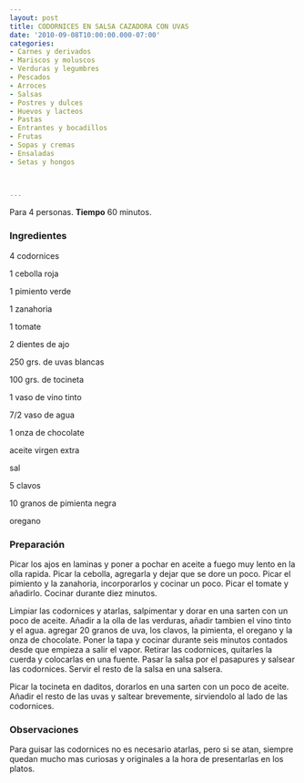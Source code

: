 ```yaml
---
layout: post
title: CODORNICES EN SALSA CAZADORA CON UVAS
date: '2010-09-08T10:00:00.000-07:00'
categories:
- Carnes y derivados
- Mariscos y moluscos
- Verduras y legumbres
- Pescados
- Arroces
- Salsas
- Postres y dulces
- Huevos y lacteos
- Pastas
- Entrantes y bocadillos
- Frutas
- Sopas y cremas
- Ensaladas
- Setas y hongos
 


---
```


Para 4 personas.
<b>Tiempo</b> 60 minutos.

<h3>Ingredientes</h3>

4 codornices

1 cebolla roja

1 pimiento verde

1 zanahoria

1 tomate

2 dientes de ajo

250 grs. de uvas blancas

100 grs. de tocineta

1 vaso de vino tinto

7/2 vaso de agua

1 onza de chocolate

aceite virgen extra

sal

5 clavos

10 granos de pimienta negra

oregano

<h3>Preparación</h3>

Picar los ajos en laminas y poner a pochar en aceite a fuego muy lento en la olla rapida. Picar la cebolla, agregarla y dejar que se dore un poco. Picar el pimiento y la zanahoria, incorporarlos y cocinar un poco. Picar el tomate y añadirlo. Cocinar durante diez minutos.

Limpiar las codornices y atarlas, salpimentar y dorar en una sarten con un poco de aceite. Añadir a la olla de las verduras, añadir tambien el vino tinto y el agua. agregar 20 granos de uva, los clavos, la pimienta, el oregano y la onza de chocolate. Poner la tapa y cocinar durante seis minutos contados desde que empieza a salir el vapor. Retirar las codornices, quitarles la cuerda y colocarlas en una fuente. Pasar la salsa por el pasapures y salsear las codornices. Servir el resto de la salsa en una salsera.

Picar la tocineta en daditos, dorarlos en una sarten con un poco de aceite. Añadir el resto de las uvas y saltear brevemente, sirviendolo al lado de las codornices.

<h3>Observaciones</h3>

Para guisar las codornices no es necesario atarlas, pero si se atan, siempre quedan mucho mas curiosas y originales a la hora de presentarlas en los platos.


